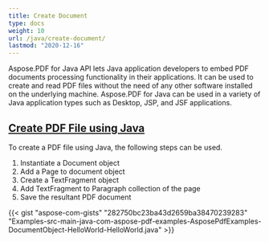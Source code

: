 ```yaml
---
title: Create Document
type: docs
weight: 10
url: /java/create-document/
lastmod: "2020-12-16"
---
```


Aspose.PDF for Java API lets Java application developers to embed PDF documents processing functionality in their applications. It can be used to create and read PDF files without the need of any other software installed on the underlying machine. Aspose.PDF for Java can be used in a variety of Java application types such as Desktop, JSP, and JSF applications.
## <ins>**Create PDF File using Java**
To create a PDF file using Java, the following steps can be used.

1. Instantiate a Document object
1. Add a Page to document object
1. Create a TextFragment object
1. Add TextFragment to Paragraph collection of the page
1. Save the resultant PDF document

{{< gist "aspose-com-gists" "282750bc23ba43d2659ba38470239283" "Examples-src-main-java-com-aspose-pdf-examples-AsposePdfExamples-DocumentObject-HelloWorld-HelloWorld.java" >}}



